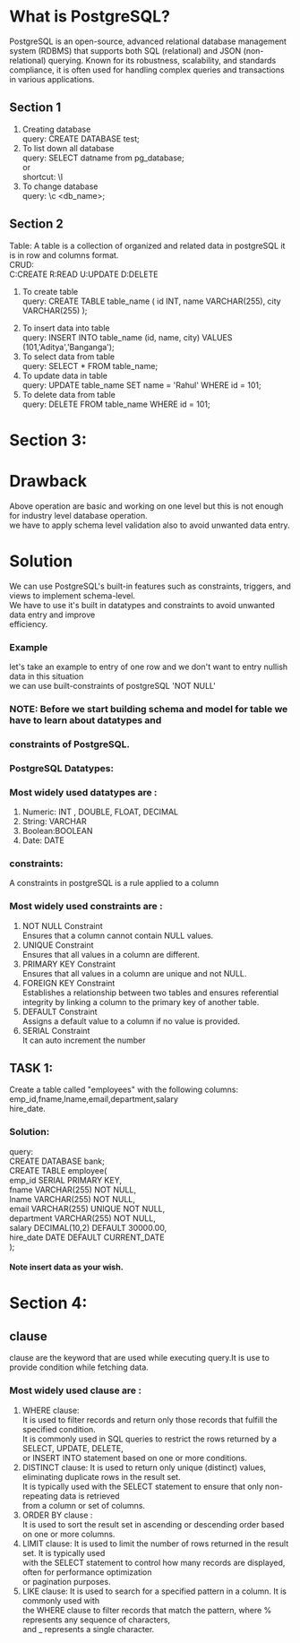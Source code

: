 # What is PostgreSQL?

PostgreSQL is an open-source, advanced relational database management system (RDBMS) that supports both SQL (relational) and JSON (non-relational) querying. Known for its robustness, scalability, and standards compliance, it is often used for handling complex queries and transactions in various applications.

## Section 1

1. Creating database  
   query: CREATE DATABASE test;
2. To list down all database  
   query: SELECT datname from pg_database;  
   or  
   shortcut: \l
3. To change database  
   query: \c <db_name>;

## Section 2

Table: A table is a collection of organized and related data in postgreSQL it is in row and columns format.  
CRUD:  
C:CREATE R:READ U:UPDATE D:DELETE

1. To create table  
   query: CREATE TABLE table_name (
   id INT,
   name VARCHAR(255),
   city VARCHAR(255)
   );

2) To insert data into table  
   query: INSERT INTO table_name (id, name, city) VALUES (101,'Aditya','Banganga');
3) To select data from table  
   query: SELECT \* FROM table_name;
4) To update data in table  
   query: UPDATE table_name SET name = 'Rahul' WHERE id = 101;
5) To delete data from table  
   query: DELETE FROM table_name WHERE id = 101;

# Section 3:

# Drawback

Above operation are basic and working on one level but this is not enough for industry level database operation.  
we have to apply schema level validation also to avoid unwanted data entry.

# Solution

We can use PostgreSQL's built-in features such as constraints, triggers, and views to implement schema-level.  
We have to use it's built in datatypes and constraints to avoid unwanted data entry and improve  
efficiency.

### Example

let's take an example to entry of one row and we don't want to entry nullish data in this situation  
we can use built-constraints of postgreSQL 'NOT NULL'

### NOTE: Before we start building schema and model for table we have to learn about datatypes and

### constraints of PostgreSQL.

### PostgreSQL Datatypes:

### Most widely used datatypes are :

1. Numeric: INT , DOUBLE, FLOAT, DECIMAL
2. String: VARCHAR
3. Boolean:BOOLEAN
4. Date: DATE

### constraints:

A constraints in postgreSQL is a rule applied to a column

### Most widely used constraints are :

1. NOT NULL Constraint  
   Ensures that a column cannot contain NULL values.
2. UNIQUE Constraint  
   Ensures that all values in a column are different.
3. PRIMARY KEY Constraint  
   Ensures that all values in a column are unique and not NULL.
4. FOREIGN KEY Constraint  
   Establishes a relationship between two tables and ensures referential integrity by linking a column to the primary key of another table.
5. DEFAULT Constraint  
   Assigns a default value to a column if no value is provided.
6. SERIAL Constraint  
   It can auto increment the number

## TASK 1:

Create a table called "employees" with the following columns: emp_id,fname,lname,email,department,salary  
hire_date.

### Solution:

query:    
CREATE DATABASE bank;   
CREATE TABLE employee(    
emp_id SERIAL PRIMARY KEY,  
fname VARCHAR(255) NOT NULL,    
lname VARCHAR(255) NOT NULL,   
email VARCHAR(255) UNIQUE NOT NULL,  
department VARCHAR(255) NOT NULL,    
salary DECIMAL(10,2) DEFAULT 30000.00,    
hire_date DATE DEFAULT CURRENT_DATE    
);  
#### Note insert data as your wish.  
# Section 4: 
## clause  
clause are the keyword that are used while executing query.It is use to provide condition while fetching data.  
### Most widely used clause are :
1. WHERE clause:  
It is used to filter records and return only those records that fulfill the specified condition.  
It is commonly used in SQL queries to restrict the rows returned by a SELECT, UPDATE, DELETE,  
or INSERT INTO statement based on one or more conditions.  
2. DISTINCT clause: 
It is used to return only unique (distinct) values, eliminating duplicate rows in the result set.  
It is typically used with the SELECT statement to ensure that only non-repeating data is retrieved   
from a column or set of columns.  
3. ORDER BY clause :  
It is used to sort the result set in ascending or descending order based on one or more columns.  
4. LIMIT clause: It is used to limit the number of rows returned in the result set. It is typically used   
with the SELECT statement to control how many records are displayed, often for performance optimization  
or pagination purposes.  
5. LIKE clause: It is used to search for a specified pattern in a column. It is commonly used with  
the WHERE clause to filter records that match the pattern, where % represents any sequence of characters,  
and _ represents a single character.  







